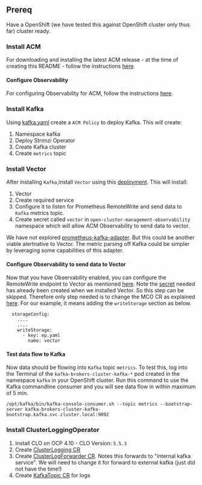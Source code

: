 ## Prereq

Have a OpenShift (we have tested this against OpenShift cluster only thus far) cluster ready.


### Install ACM 
For downloading and installing the latest ACM release - at the time of creating this README - follow the instructions [here](https://access.redhat.com/documentation/en-us/red_hat_advanced_cluster_management_for_kubernetes/2.6/html/install/installing#installing-while-connected-online).
#### Configure Observability
For configuring Observability for ACM, follow the instructions [here](https://access.redhat.com/documentation/en-us/red_hat_advanced_cluster_management_for_kubernetes/2.6/html/observability/observing-environments-intro#enabling-observability).

### Install Kafka
Using [kafka.yaml](../deploy-using-acm-policy/kafka.yaml) create a `ACM Policy` to deploy Kafka. This will create:
1. Namespace kafka
1. Deploy Strimzi Operator
1. Create Kafka cluster
1. Create `metrics` topic
### Install Vector
After installing `Kafka`,install `Vector` using this [deployment](../deploy/vector.yaml). This will install:
1. Vector
1. Create required service
1. Configure it to listen for Prometheus RemoteWrite and send data to `Kafka` metrics topic.
1. Create secret called `vector` in `open-cluster-management-observability` namespace which will allow ACM Observability to send data to vector.

We have not explored [prometheus-kafka-adapter](https://github.com/Telefonica/prometheus-kafka-adapter). But this could be another viable alertnative to Vector. The metric parsing off Kafka could be simpler by leveraging some capabilities of this adapter.
#### Configure Observability to send data to Vector
Now that you have Observability enabled, you can configure the RemoteWrite endpoint to Vector as mentioned [here](https://access.redhat.com/documentation/en-us/red_hat_advanced_cluster_management_for_kubernetes/2.6/html/observability/observing-environments-intro#export-metrics-to-external-endpoints).
 Note the [secret](https://access.redhat.com/documentation/en-us/red_hat_advanced_cluster_management_for_kubernetes/2.6/html/observability/observing-environments-intro#creating-the-kubernetes-secret-for-external-endpoint) needed has already been created when we installed Vector. So this step can be skipped. Therefore only step needed is to change the MCO CR as explained [here](https://access.redhat.com/documentation/en-us/red_hat_advanced_cluster_management_for_kubernetes/2.6/html/observability/observing-environments-intro#updating-the-multiclusterobservability-cr). For our example, it means adding the `writeStorage` section as below.
```
  storageConfig:
    ....
    ....
    writeStorage:
      - key: ep.yaml
        name: vector
```


#### Test data flow to Kafka

Now data should be flowing into `Kafka` topic `metrics`. To test this, log into the Terminal of the `kafka-brokers-cluster-kafka-*` pod created in the namespace `kafka` in your OpenShift cluster. Run this command to use the Kafka commandline consumer and you will see data flow in within maximum of 5 min.
```
/opt/kafka/bin/kafka-console-consumer.sh --topic metrics --bootstrap-server kafka-brokers-cluster-kafka-bootstrap.kafka.svc.cluster.local:9092
```

### Install ClusterLoggingOperator

1. Install CLO on OCP 4.10 - CLO Version: `5.5.3`
1. Create [ClusterLogging CR](../deploy/clusterLogging_cr.yaml)
1. Create [ClusterLogForwarder CR](../deploy/clusterLogForwarder_cr.yaml). Notes this forwards to "internal kafka service". We will need to change it for forward to external kafka (just did not have the time!)
1. Create [KafkaTopic CR](../deploy/kafkaTopic_for_log_cr.yaml) for logs
